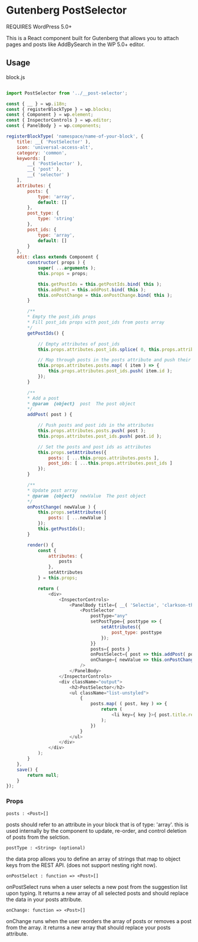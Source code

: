 # Gutenberg PostSelector

REQUIRES WordPress 5.0+

This is a React component built for Gutenberg that allows you to attach pages and posts like AddBySearch in the WP 5.0+ editor. 

## Usage

block.js
```javascript

import PostSelector from '../__post-selector';

const { __ } = wp.i18n;
const { registerBlockType } = wp.blocks;
const { Component } = wp.element;
const { InspectorControls } = wp.editor;
const { PanelBody } = wp.components;

registerBlockType( 'namespace/name-of-your-block', {
	title: __( 'PostSelector' ),
	icon: 'universal-access-alt',
	category: 'common',
	keywords: [
		__( 'PostSelector' ),
		__( 'post' ),
		__( 'selector' )
	],
	attributes: {
		posts: {
			type: 'array',
			default: []
		},
		post_type: {
			type: 'string'
		},
		post_ids: {
			type: 'array',
			default: []
		}
	},
	edit: class extends Component {
		constructor( props ) {
			super( ...arguments );
			this.props = props;

			this.getPostIds = this.getPostIds.bind( this );
			this.addPost = this.addPost.bind( this );
			this.onPostChange = this.onPostChange.bind( this );
		}

		/**
		* Empty the post_ids props
		* Fill post_ids props with post_ids from posts array
		*/
		getPostIds() {

			// Empty attributes of post_ids
			this.props.attributes.post_ids.splice( 0, this.props.attributes.post_ids.length );

			// Map through posts in the posts attribute and push their id into the post_ids attribute
			this.props.attributes.posts.map( ( item ) => {
				this.props.attributes.post_ids.push( item.id );
			});
		}

		/**
		* Add a post
		* @param  {object}  post  The post object
		*/
		addPost( post ) {

			// Push posts and post ids in the attributes
			this.props.attributes.posts.push( post );
			this.props.attributes.post_ids.push( post.id );

			// Set the posts and post ids as attributes
			this.props.setAttributes({
				posts: [ ...this.props.attributes.posts ],
				post_ids: [ ...this.props.attributes.post_ids ]
			});
		}

		/**
		* Update post array
		* @param  {object}  newValue  The post object
		*/
		onPostChange( newValue ) {
			this.props.setAttributes({
				posts: [ ...newValue ]
			});
			this.getPostIds();
		}

		render() {
			const {
				attributes: {
					posts
				},
				setAttributes
			} = this.props;

			return (
				<div>
					<InspectorControls>
						<PanelBody title={ __( 'Selectie', 'clarkson-theme' ) }>
							<PostSelector
								postType="any"
								setPostType={ posttype => {
									setAttributes({
										post_type: posttype
									});
								}}
								posts={ posts }
								onPostSelect={ post => this.addPost( post ) }
								onChange={ newValue => this.onPostChange( newValue ) }
							/>
						</PanelBody>
					</InspectorControls>
					<div className="output">
						<h2>PostSelector</h2>
						<ul className="list-unstyled">
							{
								posts.map( ( post, key ) => {
									return (
										<li key={ key }>{ post.title.rendered }</li>
									);
								})
							}
						</ul>
					</div>
				</div>
			);
		}
	},
	save() {
		return null;
	}
});

```


### Props

`posts : <Post>[]`

posts should refer to an attribute in your block that is of type: 'array'. this is used internally by the component to update, re-order, and control deletion of posts from the selction.

`postType : <String> (optional)`

the data prop allows you to define an array of strings that map to object keys from the REST API. (does not support nesting right now).

`onPostSelect : function => <Post>[]`

onPostSelect runs when a user selects a new post from the suggestion list upon typing. It returns a new array of all selected posts and should replace the data in your posts attribute.

`onChange: function => <Post>[]`

onChange runs when the user reorders the array of posts or removes a post from the array. it returns a new array that should replace your posts attribute.
